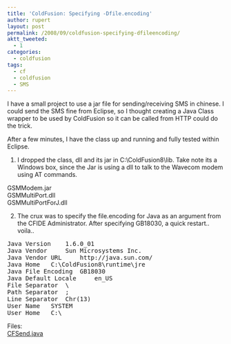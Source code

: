 ```yaml
---
title: 'ColdFusion: Specifying -Dfile.encoding'
author: rupert
layout: post
permalink: /2008/09/coldfusion-specifying-dfileencoding/
aktt_tweeted:
  - 1
categories:
  - coldfusion
tags:
  - cf
  - coldfusion
  - SMS
---
```

I have a small project to use a jar file for sending/receiving SMS in chinese. I could send the SMS fine from Eclipse, so I thought creating a Java Class wrapper to be used by ColdFusion so it can be called from HTTP could do the trick.

After a few minutes, I have the class up and running and fully tested within Eclipse. 

1. I dropped the class, dll and its jar in C:\ColdFusion8\lib. Take note its a Windows box, since the Jar is using a dll to talk to the Wavecom modem using AT commands.

GSMModem.jar  
GSMMultiPort.dll  
GSMMultiPortForJ.dll

2. The crux was to specify the file.encoding for Java as an argument from the CFIDE Administrator. After specifying GB18030, a quick restart.. voila.. 

<pre>Java Version  	 1.6.0_01  
Java Vendor 	Sun Microsystems Inc.  
Java Vendor URL 	http://java.sun.com/  
Java Home 	C:\ColdFusion8\runtime\jre  
Java File Encoding 	GB18030  
Java Default Locale 	en_US  
File Separator 	\  
Path Separator 	;  
Line Separator 	Chr(13)  
User Name 	SYSTEM  
User Home 	C:\   
</pre>

Files:  
[CFSend.java][1]

 [1]: /images/2008/09/cfsendjava.txt "CFSend.java.txt"
